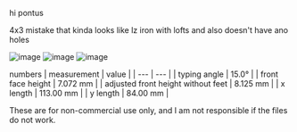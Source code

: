 hi pontus

4x3 mistake that kinda looks like lz iron with lofts and also doesn't have ano holes 

![image](https://user-images.githubusercontent.com/66137164/210162481-5a239a7e-78de-484f-9f6f-7410743e6b35.png)
![image](https://user-images.githubusercontent.com/66137164/210162490-ac3ff182-ca23-41dd-a3e8-d04ff888f0bb.png)
![image](https://user-images.githubusercontent.com/66137164/210162496-470d5b53-eb7a-4379-b3de-e00ff860ee86.png)


numbers
| measurement | value | 
| --- | --- |
| typing angle | 15.0° |
| front face height | 7.072 mm |
| adjusted front height without feet | 8.125 mm |
| x length | 113.00 mm | 
| y length | 84.00 mm | 

These are for non-commercial use only, and I am not responsible if the files do not work. 
